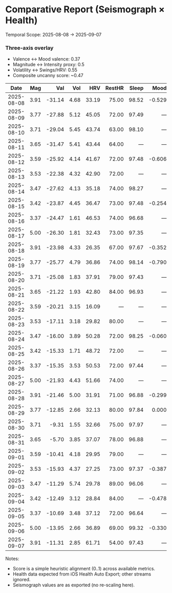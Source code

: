 # Comparative Report (Seismograph × Health)

Temporal Scope: 2025-08-08 → 2025-09-07

### Three‑axis overlay
- Valence ↔ Mood valence: 0.37
- Magnitude ↔ Intensity proxy: 0.5
- Volatility ↔ Swings/HRV: 0.55
- Composite uncanny score: ~0.47

| Date | Mag | Val | Vol | HRV | RestHR | Sleep | Mood | Score |
|------|----:|----:|----: |----: |------: |------: |-----: |------:|
| 2025-08-08 | 3.91 | -31.14 | 4.68 | 33.19 | 75.00 | 98.52 | -0.529 | 0.422 |
| 2025-08-09 | 3.77 | -27.88 | 5.12 | 45.05 | 72.00 | 97.49 | — | 0.261 |
| 2025-08-10 | 3.71 | -29.04 | 5.45 | 43.74 | 63.00 | 98.10 | — | 0.230 |
| 2025-08-11 | 3.65 | -31.47 | 5.41 | 43.44 | 64.00 | — | — | 0.207 |
| 2025-08-12 | 3.59 | -25.92 | 4.14 | 41.67 | 72.00 | 97.48 | -0.606 | 0.511 |
| 2025-08-13 | 3.53 | -22.38 | 4.32 | 42.90 | 72.00 | — | — | 0.422 |
| 2025-08-14 | 3.47 | -27.62 | 4.13 | 35.18 | 74.00 | 98.27 | — | 0.358 |
| 2025-08-15 | 3.42 | -23.87 | 4.45 | 36.47 | 73.00 | 97.48 | -0.254 | 0.432 |
| 2025-08-16 | 3.37 | -24.47 | 1.61 | 46.53 | 74.00 | 96.68 | — | 0.657 |
| 2025-08-17 | 5.00 | -26.30 | 1.81 | 32.43 | 73.00 | 97.35 | — | 0.428 |
| 2025-08-18 | 3.91 | -23.98 | 4.33 | 26.35 | 67.00 | 97.67 | -0.352 | 0.402 |
| 2025-08-19 | 3.77 | -25.77 | 4.79 | 36.86 | 74.00 | 98.14 | -0.790 | 0.476 |
| 2025-08-20 | 3.71 | -25.08 | 1.83 | 37.91 | 79.00 | 97.43 | — | 0.572 |
| 2025-08-21 | 3.65 | -21.22 | 1.93 | 42.80 | 84.00 | 96.93 | — | 0.585 |
| 2025-08-22 | 3.59 | -20.21 | 3.15 | 16.09 | — | — | — | 0.478 |
| 2025-08-23 | 3.53 | -17.11 | 3.18 | 29.82 | 80.00 | — | — | 0.562 |
| 2025-08-24 | 3.47 | -16.00 | 3.89 | 50.28 | 72.00 | 98.25 | -0.060 | 0.464 |
| 2025-08-25 | 3.42 | -15.33 | 1.71 | 48.72 | 72.00 | — | — | 0.983 |
| 2025-08-26 | 3.37 | -15.35 | 3.53 | 50.53 | 72.00 | 97.44 | — | 0.479 |
| 2025-08-27 | 5.00 | -21.93 | 4.43 | 51.66 | 74.00 | — | — | 0.458 |
| 2025-08-28 | 3.91 | -21.46 | 5.00 | 31.91 | 71.00 | 96.88 | -0.299 | 0.360 |
| 2025-08-29 | 3.77 | -12.85 | 2.66 | 32.13 | 80.00 | 97.84 | 0.000 | 0.476 |
| 2025-08-30 | 3.71 | -9.31 | 1.55 | 32.66 | 75.00 | 97.97 | — | 0.583 |
| 2025-08-31 | 3.65 | -5.70 | 3.85 | 37.07 | 78.00 | 96.88 | — | 0.374 |
| 2025-09-01 | 3.59 | -10.41 | 4.18 | 29.95 | 79.00 | — | — | 0.363 |
| 2025-09-02 | 3.53 | -15.93 | 4.37 | 27.25 | 73.00 | 97.37 | -0.387 | 0.432 |
| 2025-09-03 | 3.47 | -11.29 | 5.74 | 29.78 | 89.00 | 96.06 | — | 0.178 |
| 2025-09-04 | 3.42 | -12.49 | 3.12 | 28.84 | 84.00 | — | -0.478 | 0.654 |
| 2025-09-05 | 3.37 | -10.69 | 3.48 | 37.12 | 72.00 | 96.64 | — | 0.439 |
| 2025-09-06 | 5.00 | -13.95 | 2.66 | 36.89 | 69.00 | 99.32 | -0.330 | 0.459 |
| 2025-09-07 | 3.91 | -11.31 | 2.85 | 61.71 | 54.00 | 97.43 | — | 0.530 |

Notes:
- Score is a simple heuristic alignment (0..1) across available metrics.
- Health data expected from iOS Health Auto Export; other streams ignored.
- Seismograph values are as exported (no re-scaling here).
